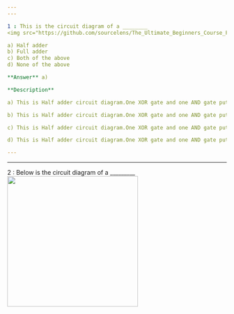 ```yaml
---
---

1 : This is the circuit diagram of a ________  
<img src="https://github.com/sourcelens/The_Ultimate_Beginners_Course_For_ComputerScience_Or_IT/blob/main/Questions/L_36_HalfAndFullAdder/Images/HalfAdder.jpg" width="300"/>  

a) Half adder  
b) Full adder  
c) Both of the above  
d) None of the above  

**Answer** a) 

**Description**

a) This is Half adder circuit diagram.One XOR gate and one AND gate put together.This circuit has the property of adding two numbers.Its a one bit adder.

b) This is Half adder circuit diagram.One XOR gate and one AND gate put together.This circuit has the property of adding two numbers.Its a one bit adder.

c) This is Half adder circuit diagram.One XOR gate and one AND gate put together.This circuit has the property of adding two numbers.Its a one bit adder.

d) This is Half adder circuit diagram.One XOR gate and one AND gate put together.This circuit has the property of adding two numbers.Its a one bit adder.

---
```

---


2 : Below is the circuit diagram of a _________  
<img src="" width="300"/>

     
    
